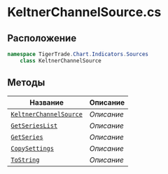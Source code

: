 
# KeltnerChannelSource.cs
## Расположение
```csharp
namespace TigerTrade.Chart.Indicators.Sources  
    class KeltnerChannelSource
```

## Методы
| Название | Описание |
| --- | --- |
| [`KeltnerChannelSource`](./metody/KeltnerChannelSource.md) | *Описание* |
| [`GetSeriesList`](./metody/GetSeriesList.md) | *Описание* |
| [`GetSeries`](./metody/GetSeries.md) | *Описание* |
| [`CopySettings`](./metody/CopySettings.md) | *Описание* |
| [`ToString`](./metody/ToString.md) | *Описание* |

